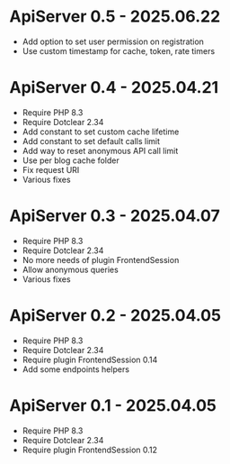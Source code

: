 ApiServer 0.5 - 2025.06.22
===========================================================
* Add option to set user permission on registration
* Use custom timestamp for cache, token, rate timers

ApiServer 0.4 - 2025.04.21
===========================================================
* Require PHP 8.3
* Require Dotclear 2.34
* Add constant to set custom cache lifetime
* Add constant to set default calls limit
* Add way to reset anonymous API call limit
* Use per blog cache folder
* Fix request URI
* Various fixes

ApiServer 0.3 - 2025.04.07
===========================================================
* Require PHP 8.3
* Require Dotclear 2.34
* No more needs of plugin FrontendSession
* Allow anonymous queries
* Various fixes

ApiServer 0.2 - 2025.04.05
===========================================================
* Require PHP 8.3
* Require Dotclear 2.34
* Require plugin FrontendSession 0.14
* Add some endpoints helpers

ApiServer 0.1 - 2025.04.05
===========================================================
* Require PHP 8.3
* Require Dotclear 2.34
* Require plugin FrontendSession 0.12